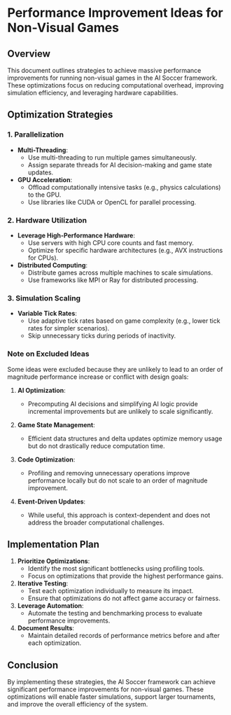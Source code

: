 # Performance Improvement Ideas for Non-Visual Games

## Overview
This document outlines strategies to achieve massive performance improvements for running non-visual games in the AI Soccer framework. These optimizations focus on reducing computational overhead, improving simulation efficiency, and leveraging hardware capabilities.

## Optimization Strategies

### 1. **Parallelization**
- **Multi-Threading**:
  - Use multi-threading to run multiple games simultaneously.
  - Assign separate threads for AI decision-making and game state updates.
- **GPU Acceleration**:
  - Offload computationally intensive tasks (e.g., physics calculations) to the GPU.
  - Use libraries like CUDA or OpenCL for parallel processing.

### 2. **Hardware Utilization**
- **Leverage High-Performance Hardware**:
  - Use servers with high CPU core counts and fast memory.
  - Optimize for specific hardware architectures (e.g., AVX instructions for CPUs).
- **Distributed Computing**:
  - Distribute games across multiple machines to scale simulations.
  - Use frameworks like MPI or Ray for distributed processing.

### 3. **Simulation Scaling**
- **Variable Tick Rates**:
  - Use adaptive tick rates based on game complexity (e.g., lower tick rates for simpler scenarios).
  - Skip unnecessary ticks during periods of inactivity.

### Note on Excluded Ideas

Some ideas were excluded because they are unlikely to lead to an order of magnitude performance increase or conflict with design goals:

1. **AI Optimization**:
   - Precomputing AI decisions and simplifying AI logic provide incremental improvements but are unlikely to scale significantly.

2. **Game State Management**:
   - Efficient data structures and delta updates optimize memory usage but do not drastically reduce computation time.

3. **Code Optimization**:
   - Profiling and removing unnecessary operations improve performance locally but do not scale to an order of magnitude improvement.

4. **Event-Driven Updates**:
   - While useful, this approach is context-dependent and does not address the broader computational challenges.

## Implementation Plan
1. **Prioritize Optimizations**:
   - Identify the most significant bottlenecks using profiling tools.
   - Focus on optimizations that provide the highest performance gains.
2. **Iterative Testing**:
   - Test each optimization individually to measure its impact.
   - Ensure that optimizations do not affect game accuracy or fairness.
3. **Leverage Automation**:
   - Automate the testing and benchmarking process to evaluate performance improvements.
4. **Document Results**:
   - Maintain detailed records of performance metrics before and after each optimization.

## Conclusion
By implementing these strategies, the AI Soccer framework can achieve significant performance improvements for non-visual games. These optimizations will enable faster simulations, support larger tournaments, and improve the overall efficiency of the system.
